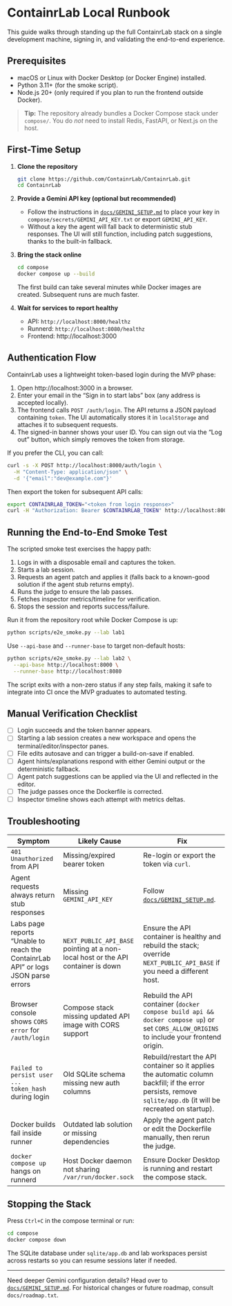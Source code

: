 # ContainrLab Local Runbook

This guide walks through standing up the full ContainrLab stack on a single development machine, signing in, and validating the end-to-end experience.

## Prerequisites

- macOS or Linux with Docker Desktop (or Docker Engine) installed.
- Python 3.11+ (for the smoke script).
- Node.js 20+ (only required if you plan to run the frontend outside Docker).

> **Tip:** The repository already bundles a Docker Compose stack under `compose/`. You do *not* need to install Redis, FastAPI, or Next.js on the host.

## First-Time Setup

1. **Clone the repository**
   ```bash
   git clone https://github.com/ContainrLab/ContainrLab.git
   cd ContainrLab
   ```

2. **Provide a Gemini API key (optional but recommended)**
   - Follow the instructions in [`docs/GEMINI_SETUP.md`](./GEMINI_SETUP.md) to place your key in `compose/secrets/GEMINI_API_KEY.txt` or export `GEMINI_API_KEY`.
   - Without a key the agent will fall back to deterministic stub responses. The UI will still function, including patch suggestions, thanks to the built-in fallback.

3. **Bring the stack online**
   ```bash
   cd compose
   docker compose up --build
   ```
   The first build can take several minutes while Docker images are created. Subsequent runs are much faster.

4. **Wait for services to report healthy**
   - API: `http://localhost:8000/healthz`
   - Runnerd: `http://localhost:8080/healthz`
   - Frontend: http://localhost:3000

## Authentication Flow

ContainrLab uses a lightweight token-based login during the MVP phase:

1. Open http://localhost:3000 in a browser.
2. Enter your email in the “Sign in to start labs” box (any address is accepted locally).
3. The frontend calls `POST /auth/login`. The API returns a JSON payload containing `token`. The UI automatically stores it in `localStorage` and attaches it to subsequent requests.
4. The signed-in banner shows your user ID. You can sign out via the “Log out” button, which simply removes the token from storage.

If you prefer the CLI, you can call:

```bash
curl -s -X POST http://localhost:8000/auth/login \
  -H "Content-Type: application/json" \
  -d '{"email":"dev@example.com"}'
```

Then export the token for subsequent API calls:

```bash
export CONTAINRLAB_TOKEN="<token from login response>"
curl -H "Authorization: Bearer $CONTAINRLAB_TOKEN" http://localhost:8000/labs
```

## Running the End-to-End Smoke Test

The scripted smoke test exercises the happy path:

1. Logs in with a disposable email and captures the token.
2. Starts a lab session.
3. Requests an agent patch and applies it (falls back to a known-good solution if the agent stub returns empty).
4. Runs the judge to ensure the lab passes.
5. Fetches inspector metrics/timeline for verification.
6. Stops the session and reports success/failure.

Run it from the repository root while Docker Compose is up:

```bash
python scripts/e2e_smoke.py --lab lab1
```

Use `--api-base` and `--runner-base` to target non-default hosts:

```bash
python scripts/e2e_smoke.py --lab lab2 \
  --api-base http://localhost:8000 \
  --runner-base http://localhost:8080
```

The script exits with a non-zero status if any step fails, making it safe to integrate into CI once the MVP graduates to automated testing.

## Manual Verification Checklist

- [ ] Login succeeds and the token banner appears.
- [ ] Starting a lab session creates a new workspace and opens the terminal/editor/inspector panes.
- [ ] File edits autosave and can trigger a build-on-save if enabled.
- [ ] Agent hints/explanations respond with either Gemini output or the deterministic fallback.
- [ ] Agent patch suggestions can be applied via the UI and reflected in the editor.
- [ ] The judge passes once the Dockerfile is corrected.
- [ ] Inspector timeline shows each attempt with metrics deltas.

## Troubleshooting

| Symptom | Likely Cause | Fix |
| --- | --- | --- |
| `401 Unauthorized` from API | Missing/expired bearer token | Re-login or export the token via `curl`. |
| Agent requests always return stub responses | Missing `GEMINI_API_KEY` | Follow [`docs/GEMINI_SETUP.md`](./GEMINI_SETUP.md). |
| Labs page reports “Unable to reach the ContainrLab API” or logs JSON parse errors | `NEXT_PUBLIC_API_BASE` pointing at a non-local host or the API container is down | Ensure the API container is healthy and rebuild the stack; override `NEXT_PUBLIC_API_BASE` if you need a different host. |
| Browser console shows `CORS error` for `/auth/login` | Compose stack missing updated API image with CORS support | Rebuild the API container (`docker compose build api && docker compose up`) or set `CORS_ALLOW_ORIGINS` to include your frontend origin. |
| `Failed to persist user ... token_hash` during login | Old SQLite schema missing new auth columns | Rebuild/restart the API container so it applies the automatic column backfill; if the error persists, remove `sqlite/app.db` (it will be recreated on startup). |
| Docker builds fail inside runner | Outdated lab solution or missing dependencies | Apply the agent patch or edit the Dockerfile manually, then rerun the judge. |
| `docker compose up` hangs on runnerd | Host Docker daemon not sharing `/var/run/docker.sock` | Ensure Docker Desktop is running and restart the compose stack. |

## Stopping the Stack

Press `Ctrl+C` in the compose terminal or run:

```bash
cd compose
docker compose down
```

The SQLite database under `sqlite/app.db` and lab workspaces persist across restarts so you can resume sessions later if needed.

---

Need deeper Gemini configuration details? Head over to [`docs/GEMINI_SETUP.md`](./GEMINI_SETUP.md). For historical changes or future roadmap, consult `docs/roadmap.txt`.
